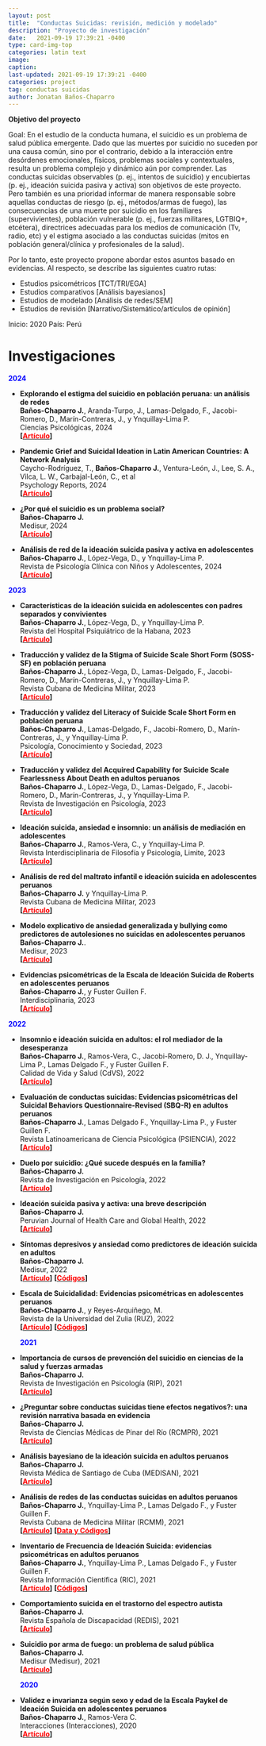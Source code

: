 ```yaml
---
layout: post
title:  "Conductas Suicidas: revisión, medición y modelado"
description: "Proyecto de investigación"
date:   2021-09-19 17:39:21 -0400
type: card-img-top
categories: latin text
image: 
caption:
last-updated: 2021-09-19 17:39:21 -0400
categories: project
tag: conductas suicidas
author: Jonatan Baños-Chaparro
---
```


**Objetivo del proyecto**

Goal: En el estudio de la conducta humana, el suicidio es un problema de salud pública emergente. Dado que las muertes por suicidio no suceden por una causa común, sino por el contrario, debido a la interacción entre desórdenes emocionales, físicos, problemas sociales y contextuales, resulta un problema complejo y dinámico aún por comprender. Las conductas suicidas observables (p. ej., intentos de suicidio) y encubiertas (p. ej., ideación suicida pasiva y activa) son objetivos de este proyecto. Pero también es una prioridad informar de manera responsable sobre aquellas conductas de riesgo (p. ej., métodos/armas de fuego), las consecuencias de una muerte por suicidio en los familiares (supervivientes), población vulnerable (p. ej., fuerzas militares, LGTBIQ+, etcétera), directrices adecuadas para los medios de comunicación (Tv, radio, etc) y el estigma asociado a las conductas suicidas (mitos en población general/clínica y profesionales de la salud).

Por lo tanto, este proyecto propone abordar estos asuntos basado en evidencias. Al respecto, se describe las siguientes cuatro rutas:

- Estudios psicométricos [TCT/TRI/EGA]
- Estudios comparativos [Análisis bayesianos]
- Estudios de modelado [Análisis de redes/SEM]
- Estudios de revisión [Narrativo/Sistemático/artículos de opinión]

Inicio: 2020
País: Perú

# Investigaciones


 **<font color=blue>2024</font>**
  
  + **Explorando el estigma del suicidio en población peruana: un análisis de redes**<br/>
  **Baños-Chaparro J.**, Aranda-Turpo, J., Lamas-Delgado, F., Jacobi-Romero, D., Marín-Contreras, J., y Ynquillay-Lima P.<br/>
  Ciencias Psicológicas, 2024<br/>
  **[[<font color=red>Artículo</font>](https://doi.org/10.22235/cp.v18i1.3150)]**

  + **Pandemic Grief and Suicidal Ideation in Latin American Countries: A Network Analysis**<br/>
  Caycho-Rodríguez, T., **Baños-Chaparro J.**, Ventura-León, J., Lee, S. A., Vilca, L. W., Carbajal-León, C., et al<br/>
  Psychology Reports, 2024<br/>
  **[[<font color=red>Artículo</font>](https://journals.sagepub.com/doi/abs/10.1177/00332941241231209)]**
 
  + **¿Por qué el suicidio es un problema social?**<br/>
  **Baños-Chaparro J.**<br/>
  Medisur, 2024<br/>
  **[[<font color=red>Artículo</font>](http://medisur.sld.cu/index.php/medisur/article/view/9821)]**

  + **Análisis de red de la ideación suicida pasiva y activa en adolescentes**<br/>
  **Baños-Chaparro J.**, López-Vega, D., y Ynquillay-Lima P.<br/>
  Revista de Psicología Clínica con Niños y Adolescentes, 2024<br/>
  **[[<font color=red>Artículo</font>](https://www.revistapcna.com/sites/default/files/2326_0.pdf)]**

 **<font color=blue>2023</font>**
  
  + **Características de la ideación suicida en adolescentes con padres separados y convivientes**<br/>
  **Baños-Chaparro J.**, López-Vega, D., y Ynquillay-Lima P.<br/>
  Revista del Hospital Psiquiátrico de la Habana, 2023<br/>
  **[[<font color=red>Artículo</font>](https://revhph.sld.cu/index.php/hph/article/view/387)]**
 
 + **Traducción y validez de la Stigma of Suicide Scale Short Form (SOSS-SF) en población peruana**<br/>
  **Baños-Chaparro J.**, López-Vega, D., Lamas-Delgado, F., Jacobi-Romero, D., Marín-Contreras, J., y Ynquillay-Lima P.<br/>
  Revista Cubana de Medicina Militar, 2023<br/>
  **[[<font color=red>Artículo</font>](https://revmedmilitar.sld.cu/index.php/mil/article/view/2553)]**

 + **Traducción y validez del Literacy of Suicide Scale Short Form en población peruana**<br/>
  **Baños-Chaparro J.**, Lamas-Delgado, F., Jacobi-Romero, D., Marín-Contreras, J., y Ynquillay-Lima P.<br/>
  Psicología, Conocimiento y Sociedad, 2023<br/>
  **[[<font color=red>Artículo</font>](https://revista.psico.edu.uy/index.php/revpsicologia/article/view/911)]**

 + **Traducción y validez del Acquired Capability for Suicide Scale Fearlessness About Death en adultos peruanos**<br/>
  **Baños-Chaparro J.**, López-Vega, D., Lamas-Delgado, F., Jacobi-Romero, D., Marín-Contreras, J., y Ynquillay-Lima P.<br/>
  Revista de Investigación en Psicología, 2023<br/>
  **[[<font color=red>Artículo</font>](https://revistasinvestigacion.unmsm.edu.pe/index.php/psico/article/view/24034)]**

 + **Ideación suicida, ansiedad e insomnio: un análisis de mediación en adolescentes**<br/>
  **Baños-Chaparro J.**, Ramos-Vera, C., y Ynquillay-Lima P.<br/>
  Revista Interdisciplinaria de Filosofía y Psicología, Limite, 2023<br/>
  **[[<font color=red>Artículo</font>](https://revistalimite.uta.cl/index.php/limite/article/view/305)]**

  + **Análisis de red del maltrato infantil e ideación suicida en adolescentes peruanos**<br/>
  **Baños-Chaparro J.** y Ynquillay-Lima P.<br/>
  Revista Cubana de Medicina Militar, 2023<br/>
  **[[<font color=red>Artículo</font>](https://revmedmilitar.sld.cu/index.php/mil/article/view/2418)]**

  + **Modelo explicativo de ansiedad generalizada y bullying como predictores de autolesiones no suicidas en adolescentes peruanos**<br/>
  **Baños-Chaparro J.**.<br/>
  Medisur, 2023<br/>
  **[[<font color=red>Artículo</font>](https://medisur.sld.cu/index.php/medisur/article/view/5667)]**

  + **Evidencias psicométricas de la Escala de Ideación Suicida de Roberts en adolescentes peruanos**<br/>
  **Baños-Chaparro J.**, y Fuster Guillen F.<br/>
  Interdisciplinaria, 2023<br/>
  **[[<font color=red>Artículo</font>](http://www.ciipme-conicet.gov.ar/ojs/index.php?journal=interdisciplinaria&page=article&op=view&path%5B%5D=923)]**
  
  **<font color=blue>2022</font>**

+ **Insomnio e ideación suicida en adultos: el rol mediador de la desesperanza**<br/>
  **Baños-Chaparro J.**, Ramos-Vera, C., Jacobi-Romero, D. J., Ynquillay-Lima P., Lamas Delgado F., y Fuster Guillen F.<br/>
  Calidad de Vida y Salud (CdVS), 2022<br/>
  **[[<font color=red>Artículo</font>](http://revistacdvs.uflo.edu.ar/index.php/CdVUFLO/article/view/351)]**

+ **Evaluación de conductas suicidas: Evidencias psicométricas del Suicidal Behaviors Questionnaire-Revised (SBQ-R) en adultos peruanos**<br/>
  **Baños-Chaparro J.**, Lamas Delgado F., Ynquillay-Lima P., y Fuster Guillen F.<br/>
  Revista Latinoamericana de Ciencia Psicológica (PSIENCIA), 2022<br/>
  **[[<font color=red>Artículo</font>](http://www.psiencia.com/index.php/revista/article/view/24)]**

+ **Duelo por suicidio: ¿Qué sucede después en la familia?**<br/>
  **Baños-Chaparro J.**<br/>
  Revista de Investigación en Psicología, 2022<br/>
  **[[<font color=red>Artículo</font>](https://revistasinvestigacion.unmsm.edu.pe/index.php/psico/article/view/22287)]**

+ **Ideación suicida pasiva y activa: una breve descripción**<br/>
  **Baños-Chaparro J.**<br/>
  Peruvian Journal of Health Care and Global Health, 2022<br/>
  **[[<font color=red>Artículo</font>](http://52.37.22.248/index.php/hgh/article/view/170)]**

+ **Síntomas depresivos y ansiedad como predictores de ideación suicida en adultos**<br/>
  **Baños-Chaparro J.**<br/>
  Medisur, 2022<br/>
  **[[<font color=red>Artículo</font>](http://www.medisur.sld.cu/index.php/medisur/article/view/5391)]** **[[<font color=red>Códigos</font>](https://osf.io/xtu4w/)]**

+ **Escala de Suicidalidad: Evidencias psicométricas en adolescentes peruanos**<br/>
  **Baños-Chaparro J.**, y Reyes-Arquiñego, M.<br/>
  Revista de la Universidad del Zulia (RUZ), 2022<br/>
  **[[<font color=red>Artículo</font>](https://produccioncientificaluz.org/index.php/rluz/article/view/38058)]** **[[<font color=red>Códigos</font>](https://osf.io/dgpwh/)]**


  **<font color=blue>2021</font>**


+ **Importancia de cursos de prevención del suicidio en ciencias de la salud y fuerzas armadas**<br/>
  **Baños-Chaparro J.**<br/>
  Revista de Investigación en Psicología (RIP), 2021<br/>
  **[[<font color=red>Artículo</font>](https://revistasinvestigacion.unmsm.edu.pe/index.php/psico/article/view/21214)]**

+ **¿Preguntar sobre conductas suicidas tiene efectos negativos?: una revisión narrativa basada en evidencia**<br/>
  **Baños-Chaparro J.**<br/>
  Revista de Ciencias Médicas de Pinar del Río (RCMPR), 2021<br/>
  **[[<font color=red>Artículo</font>](http://www.revcmpinar.sld.cu/index.php/publicaciones/article/view/5166)]**

+ **Análisis bayesiano de la ideación suicida en adultos peruanos**<br/>
  **Baños-Chaparro J.**<br/>
  Revista Médica de Santiago de Cuba (MEDISAN), 2021<br/>
  **[[<font color=red>Artículo</font>](http://www.medisan.sld.cu/index.php/san/article/view/3787)]**

+ **Análisis de redes de las conductas suicidas en adultos peruanos**<br/>
  **Baños-Chaparro J.**, Ynquillay-Lima P., Lamas Delgado F., y Fuster Guillen F.<br/>
  Revista Cubana de Medicina Militar (RCMM), 2021<br/>
  **[[<font color=red>Artículo</font>](http://www.revmedmilitar.sld.cu/index.php/mil/article/view/1450)]** **[[<font color=red>Data y Códigos</font>](https://osf.io/v954z/)]**

+ **Inventario de Frecuencia de Ideación Suicida: evidencias psicométricas en adultos peruanos**<br/>
  **Baños-Chaparro J.**, Ynquillay-Lima P., Lamas Delgado F., y Fuster Guillen F.<br/>
  Revista Información Científica (RIC), 2021<br/>
  **[[<font color=red>Artículo</font>](http://www.revinfcientifica.sld.cu/index.php/ric/article/view/3507)]** **[[<font color=red>Códigos</font>](https://osf.io/3an8q/)]**

+ **Comportamiento suicida en el trastorno del espectro autista**<br/>
  **Baños-Chaparro J.**<br/>
  Revista Española de Discapacidad (REDIS), 2021<br/>
  **[[<font color=red>Artículo</font>](https://www.cedd.net/redis/index.php/redis/article/view/747)]**

+ **Suicidio por arma de fuego: un problema de salud pública**<br/>
  **Baños-Chaparro J.**<br/>
  Medisur (Medisur), 2021<br/>
  **[[<font color=red>Artículo</font>](http://medisur.sld.cu/index.php/medisur/article/view/4973)]**


  **<font color=blue>2020</font>**


+ **Validez e invarianza según sexo y edad de la Escala Paykel de Ideación Suicida en adolescentes peruanos**<br/>
  **Baños-Chaparro J.**, Ramos-Vera C.<br/>
  Interacciones (Interacciones), 2020<br/>
  **[[<font color=red>Artículo</font>](https://www.ojs.revistainteracciones.com/index.php/rin/article/view/96)]**
